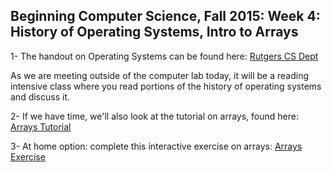 ## Beginning Computer Science, Fall 2015: Week 4: History of Operating Systems, Intro to Arrays

1- The handout on Operating Systems can be found here:
[Rutgers CS Dept](https://www.cs.rutgers.edu/~pxk/416/notes/01-intro.html)

As we are meeting outside of the computer lab today, it will be a reading intensive class where you read portions of the history of operating systems and discuss it.

2- If we have time, we'll also look at the tutorial on arrays, found here:
[Arrays Tutorial](http://www.eecis.udel.edu/~yarringt/103/JavaScript/ArraysIfTutorial.pdf)

3- At home option: complete this interactive exercise on arrays:
[Arrays Exercise](http://cscircles.cemc.uwaterloo.ca/13-lists/)
